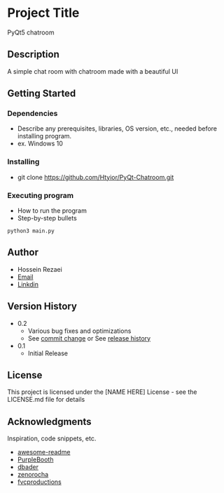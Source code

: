 # Project Title

PyQt5 chatroom

## Description

A simple chat room with chatroom made with a beautiful UI

## Getting Started


### Dependencies

* Describe any prerequisites, libraries, OS version, etc., needed before installing program.
* ex. Windows 10

### Installing

* git clone https://github.com/Htyior/PyQt-Chatroom.git

### Executing program

* How to run the program
* Step-by-step bullets
```
python3 main.py
```

## Author

* Hossein Rezaei
* [Email](hrnewr@gmail.com)
* [Linkdin](https://www.linkedin.com/in/hossein-rezaei-7711001a2/?jobid=1234)

## Version History

* 0.2
    * Various bug fixes and optimizations
    * See [commit change]() or See [release history]()
* 0.1
    * Initial Release

## License

This project is licensed under the [NAME HERE] License - see the LICENSE.md file for details

## Acknowledgments

Inspiration, code snippets, etc.
* [awesome-readme](https://github.com/matiassingers/awesome-readme)
* [PurpleBooth](https://gist.github.com/PurpleBooth/109311bb0361f32d87a2)
* [dbader](https://github.com/dbader/readme-template)
* [zenorocha](https://gist.github.com/zenorocha/4526327)
* [fvcproductions](https://gist.github.com/fvcproductions/1bfc2d4aecb01a834b46)
